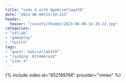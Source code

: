 ```yaml
---
title: "sims 4 with @gabriellag439"
date: "2023-08-06T14:39:21Z"
header:
  teaser: "/assets/thumbs/2023-08-06-14-39-21.jpg"
categories:
- "collab"
- "gameplay"
- "twitch"
tags:
- "guest: GabriellaG439"
- "raiding: KitAmbraid"
- "sims 4"
---
```

{% include video id="852199766" provider="vimeo" %}
